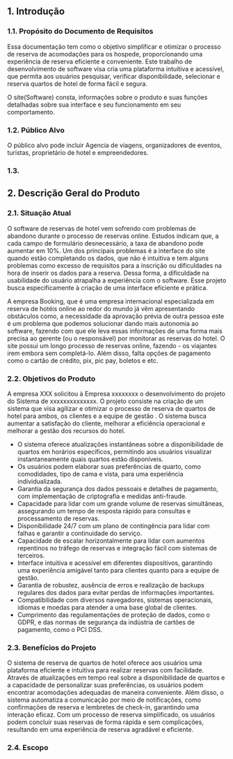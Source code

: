 ## 1. Introdução

### 1.1. Propósito do Documento de Requisitos
Essa documentação tem como o objetivo simplificar e otimizar o processo de reserva de acomodações para os hospede, proporcionando uma experiência de reserva eficiente e conveniente. Este trabalho de desenvolvimento de software visa cria uma plataforma intuitiva e acessível, que permita aos usuários pesquisar, verificar disponibilidade, selecionar e reserva quartos de hotel de forma fácil e segura.

O site(Software) consta, informações sobre o produto e suas funções detalhadas sobre sua interface e seu funcionamento em seu comportamento.

### 1.2. Público Alvo
 O público alvo pode incluir Agencia de viagens, organizadores de eventos, turistas, proprietário de hotel e empreendedores.

### 1.3. 



## 2. Descrição Geral do Produto

### 2.1. Situação Atual
O software de reservas de hotel vem sofrendo com problemas de abandono durante o processo de reservas online. Estudos indicam que, a cada campo de formulário desnecessário, a taxa de abandono pode aumentar em 10%. Um dos principais problemas é a interface do site quando estão completando os dados, que não é intuitiva e tem alguns problemas como excesso de requisitos para a inscrição ou dificuldades na hora de inserir os dados para a reserva. Dessa forma, a dificuldade na usabilidade do usuário atrapalha a experiência com o software. Esse projeto busca especificamente à criação de uma interface eficiente e prática.

A empresa Booking, que é uma empresa internacional especializada em reserva de hotéis online ao redor do mundo já vêm apresentando obstáculos como, a necessidade da aprovação prévia de outra pessoa este é um problema que podemos solucionar dando mais autonomia ao software, fazendo com que ele leva essas informações de uma forma mais precisa ao gerente (ou o responsável) por monitorar as reservas do hotel. O site possui um longo processo de reservas online, fazendo - os viajantes irem embora sem completá-lo. Além disso, falta opções de pagamento como o cartão de crédito, pix, pic pay, boletos e etc. 

### 2.2. Objetivos do Produto
A empresa XXX solicitou à Empresa xxxxxxxx o desenvolvimento do projeto do Sistema de
xxxxxxxxxxxxxx. O projeto consiste na criação de um sistema que visa agilizar e otimizar o processo de reserva de quartos de hotel para ambos, os clientes e a equipe de gestão . O sistema busca aumentar a satisfação do cliente, melhorar a eficiência operacional e melhorar a gestão dos recursos do hotel.

* O sistema oferece atualizações instantâneas sobre a disponibilidade de quartos em horários específicos, permitindo aos usuários visualizar instantaneamente quais quartos estão disponíveis.
* Os usuários podem elaborar suas preferências de quarto, como comodidades, tipo de cama e vista, para uma experiência individualizada.
* Garantia da segurança dos dados pessoais e detalhes de pagamento, com implementação de criptografia e medidas anti-fraude.
* Capacidade para lidar com um grande volume de reservas simultâneas, assegurando um tempo de resposta rápido para consultas e processamento de reservas.
* Disponibilidade 24/7 com um plano de contingência para lidar com falhas e garantir a continuidade do serviço.
* Capacidade de escalar horizontalmente para lidar com aumentos repentinos no tráfego de reservas e integração fácil com sistemas de terceiros.
* Interface intuitiva e acessível em diferentes dispositivos, garantindo uma experiência amigável tanto para clientes quanto para a equipe de gestão.
* Garantia de robustez, ausência de erros e realização de backups regulares dos dados para evitar perdas de informações importantes.
* Compatibilidade com diversos navegadores, sistemas operacionais, idiomas e moedas para atender a uma base global de clientes.
* Cumprimento das regulamentações de proteção de dados, como o GDPR, e das normas de segurança da indústria de cartões de pagamento, como o PCI DSS.

### 2.3. Benefícios do Projeto

O sistema de reserva de quartos de hotel oferece aos usuários uma plataforma eficiente e intuitiva para realizar reservas com facilidade. Através de atualizações em tempo real sobre a disponibilidade de quartos e a capacidade de personalizar suas preferências, os usuários podem encontrar acomodações adequadas de maneira conveniente. Além disso, o sistema automatiza a comunicação por meio de notificações, como confirmações de reserva e lembretes de check-in, garantindo uma interação eficaz. Com um processo de reserva simplificado, os usuários podem concluir suas reservas de forma rápida e sem complicações, resultando em uma experiência de reserva agradável e eficiente.

### 2.4. Escopo
